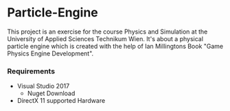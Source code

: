 # Particle-Engine

This project is an exercise for the course Physics and Simulation at the University of Applied Sciences Technikum Wien. It's about a physical particle engine which is created with the help of Ian Millingtons Book "Game Physics Engine Development". 

### Requirements
- Visual Studio 2017
  - Nuget Download
- DirectX 11 supported Hardware
